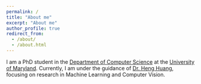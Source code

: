 ```yaml
---
permalink: /
title: "About me"
excerpt: "About me"
author_profile: true
redirect_from: 
  - /about/
  - /about.html
---
```


 I am a PhD student in the [Department of Computer Science](https://www.cs.umd.edu) at the [University of Maryland](https://umd.edu). Currently, I am under the guidance of [Dr. Heng Huang](https://www.cs.umd.edu/~heng/), focusing on research in Machine Learning and Computer Vision.

